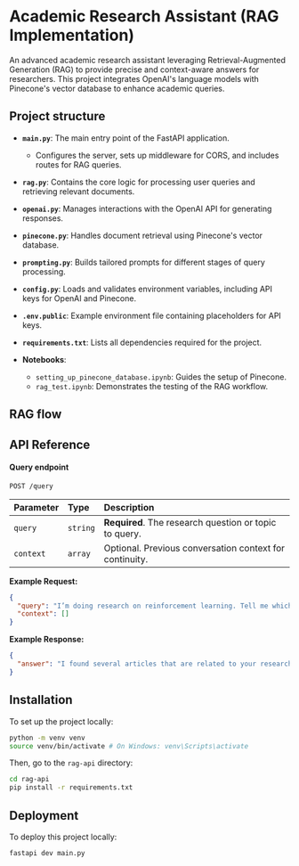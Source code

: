 # Academic Research Assistant (RAG Implementation)

An advanced academic research assistant leveraging Retrieval-Augmented Generation (RAG) to provide precise and context-aware answers for researchers. This project integrates OpenAI's language models with Pinecone's vector database to enhance academic queries.

## Project structure

- **`main.py`**: The main entry point of the FastAPI application.
  - Configures the server, sets up middleware for CORS, and includes routes for RAG queries.

- **`rag.py`**: Contains the core logic for processing user queries and retrieving relevant documents.

- **`openai.py`**: Manages interactions with the OpenAI API for generating responses.

- **`pinecone.py`**: Handles document retrieval using Pinecone's vector database.

- **`prompting.py`**: Builds tailored prompts for different stages of query processing.

- **`config.py`**: Loads and validates environment variables, including API keys for OpenAI and Pinecone.

- **`.env.public`**: Example environment file containing placeholders for API keys.

- **`requirements.txt`**: Lists all dependencies required for the project.

- **Notebooks**: 
  - `setting_up_pinecone_database.ipynb`: Guides the setup of Pinecone.
  - `rag_test.ipynb`: Demonstrates the testing of the RAG workflow.

## RAG flow

## API Reference

#### Query endpoint

```http
POST /query
```

| Parameter   | Type     | Description                                             |
| :---------- | :------- | :------------------------------------------------------|
| `query`     | `string` | **Required**. The research question or topic to query. |
| `context`   | `array`  | Optional. Previous conversation context for continuity. |

**Example Request:**
```json
{
  "query": "I’m doing research on reinforcement learning. Tell me which articles I should start with.",
  "context": []
}
```

**Example Response:**
```json
{
  "answer": "I found several articles that are related to your research on reinforcement learning...."
}
```

## Installation

To set up the project locally:

```bash
python -m venv venv
source venv/bin/activate # On Windows: venv\Scripts\activate
```
Then, go to the `rag-api` directory:

```bash
cd rag-api
pip install -r requirements.txt
```

## Deployment

To deploy this project locally:

```bash
fastapi dev main.py
```

